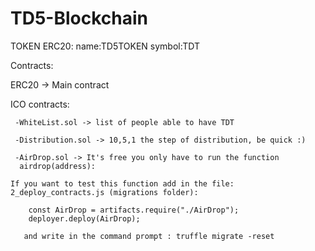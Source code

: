 # TD5-Blockchain

TOKEN ERC20:   name:TD5TOKEN   symbol:TDT


Contracts:

ERC20 -> Main contract 

ICO contracts: 

     -WhiteList.sol -> list of people able to have TDT

     -Distribution.sol -> 10,5,1 the step of distribution, be quick :)

     -AirDrop.sol -> It's free you only have to run the function 
      airdrop(address):

	If you want to test this function add in the file: 2_deploy_contracts.js (migrations folder):

        const AirDrop = artifacts.require("./AirDrop");
        deployer.deploy(AirDrop);

       and write in the command prompt : truffle migrate -reset
